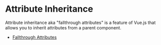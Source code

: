 # Attribute Inheritance

Attribute inheritance aka "fallthrough attributes" is a feature of Vue.js that allows you to inherit attributes from a parent component.

- [Fallthrough Attributes](https://vuejs.org/guide/components/attrs.html)

